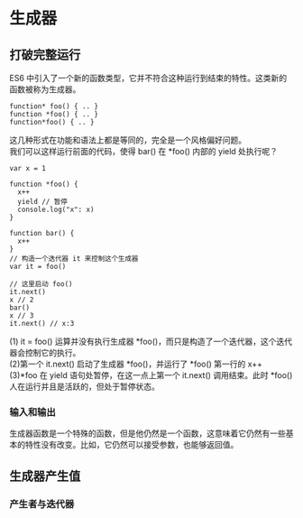 # 生成器

## 打破完整运行

ES6 中引入了一个新的函数类型，它并不符合这种运行到结束的特性。这类新的函数被称为生成器。
```
function* foo() { .. }
function *foo() { .. }
function*foo() { .. }
```
这几种形式在功能和语法上都是等同的，完全是一个风格偏好问题。  
我们可以这样运行前面的代码，使得 bar() 在 *foo() 内部的 yield 处执行呢？
```
var x = 1

function *foo() {
  x++
  yield // 暂停
  console.log("x": x)
}

function bar() {
  x++
}
// 构造一个迭代器 it 来控制这个生成器
var it = foo()

// 这里启动 foo()
it.next()
x // 2
bar()
x // 3
it.next() // x:3
```

(1) it = foo() 运算并没有执行生成器 *foo()，而只是构造了一个迭代器，这个迭代器会控制它的执行。  
(2)第一个 it.next() 启动了生成器 *foo()，并运行了 *foo() 第一行的 x++  
(3)*foo 在 yield 语句处暂停，在这一点上第一个 it.next() 调用结束。此时 *foo() 人在运行并且是活跃的，但处于暂停状态。

### 输入和输出
生成器函数是一个特殊的函数，但是他仍然是一个函数，这意味着它仍然有一些基本的特性没有改变。比如，它仍然可以接受参数，也能够返回值。

## 生成器产生值

### 产生者与迭代器


